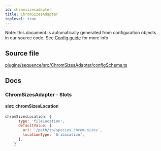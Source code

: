 ```yaml
---
id: chromsizesadapter
title: ChromSizesAdapter
toplevel: true
---
```


Note: this document is automatically generated from configuration objects in our
source code. See [Config guide](/docs/config_guide) for more info

## Source file

[plugins/sequence/src/ChromSizesAdapter/configSchema.ts](https://github.com/GMOD/jbrowse-components/blob/main/plugins/sequence/src/ChromSizesAdapter/configSchema.ts)

## Docs

### ChromSizesAdapter - Slots

#### slot: chromSizesLocation

```js
chromSizesLocation: {
      type: 'fileLocation',
      defaultValue: {
        uri: '/path/to/species.chrom.sizes',
        locationType: 'UriLocation',
      },
    }
```
